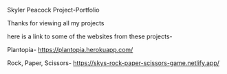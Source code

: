 Skyler Peacock Project-Portfolio

Thanks for viewing all my projects

here is a link to some of the websites from these projects-

Plantopia- https://plantopia.herokuapp.com/

Rock, Paper, Scissors- https://skys-rock-paper-scissors-game.netlify.app/



